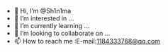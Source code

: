 - 👋 Hi, I’m @Sh1n1ma
- 👀 I’m interested in ...
- 🌱 I’m currently learning ...
- 💞️ I’m looking to collaborate on ...
- 📫 How to reach me :E-mail:1184333768@qq.com

<!---
Sh1n1ma/Sh1n1ma is a ✨ special ✨ repository because its `README.md` (this file) appears on your GitHub profile.
You can click the Preview link to take a look at your changes.
--->
